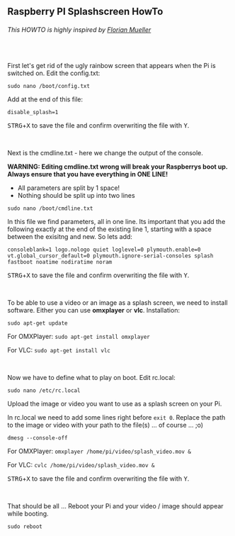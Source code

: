 ## Raspberry PI Splashscreen HowTo

###### This HOWTO is highly inspired by [Florian Mueller](https://florianmuller.com/topic/technology)

&nbsp;

First let's get rid of the ugly rainbow screen that appears when the Pi is switched on. Edit the config.txt:

`sudo nano /boot/config.txt`

Add at the end of this file:

`disable_splash=1`

<kbd>STRG</kbd>+<kbd>X</kbd> to save the file and confirm overwriting the file with <kbd>Y</kbd>.

&nbsp;

Next is the cmdline.txt - here we change the output of the console.

**WARNING: Editing cmdline.txt wrong will break your Raspberrys boot up. Always ensure that you have everything in ONE LINE!**
+ All parameters are split by 1 space!
+ Nothing should be split up into two lines

`sudo nano /boot/cmdline.txt`

In this file we find parameters, all in one line. Its important that you add the following exactly at the end of the existing line 1, starting with a space between the exisitng and new. So lets add:

```consoleblank=1 logo.nologo quiet loglevel=0 plymouth.enable=0 vt.global_cursor_default=0 plymouth.ignore-serial-consoles splash fastboot noatime nodiratime noram```

<kbd>STRG</kbd>+<kbd>X</kbd> to save the file and confirm overwriting the file with <kbd>Y</kbd>.

&nbsp;

To be able to use a video or an image as a splash screen, we need to install software. Either you can use **omxplayer** or **vlc**. Installation:

`sudo apt-get update`

For OMXPlayer: `sudo apt-get install omxplayer`

For VLC: `sudo apt-get install vlc`

&nbsp;

Now we have to define what to play on boot. Edit rc.local:

`sudo nano /etc/rc.local`

Upload the image or video you want to use as a splash screen on your Pi.

In rc.local we need to add some lines right before `exit 0`. Replace the path to the image or video with your path to the file(s) ... of course ... ;o)

`dmesg --console-off`

For OMXPlayer: `omxplayer /home/pi/video/splash_video.mov &`

For VLC: `cvlc /home/pi/video/splash_video.mov &`

<kbd>STRG</kbd>+<kbd>X</kbd> to save the file and confirm overwriting the file with <kbd>Y</kbd>.

&nbsp;

That should be all ... Reboot your Pi and your video / image should appear while booting.

`sudo reboot`
